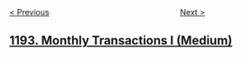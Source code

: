 <!--|This file generated by command(leetcode description); DO NOT EDIT.    |-->
<!--+----------------------------------------------------------------------+-->
<!--|@author    openset <openset.wang@gmail.com>                           |-->
<!--|@link      https://github.com/openset                                 |-->
<!--|@home      https://github.com/openset/leetcode                        |-->
<!--+----------------------------------------------------------------------+-->

[< Previous](https://github.com/openset/leetcode/tree/master/problems/critical-connections-in-a-network "Critical Connections in a Network")
　　　　　　　　　　　　　　　　
[Next >](https://github.com/openset/leetcode/tree/master/problems/tournament-winners "Tournament Winners")

## [1193. Monthly Transactions I (Medium)](https://leetcode.com/problems/monthly-transactions-i "每月交易 I")


